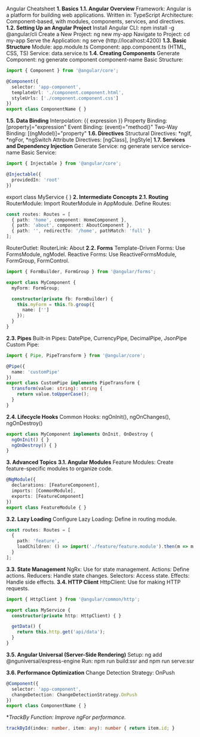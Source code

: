 Angular Cheatsheet
**1. Basics**
**1.1. Angular Overview**
Framework: Angular is a platform for building web applications.
Written in: TypeScript
Architecture: Component-based, with modules, components, services, and directives.
**1.2. Setting Up an Angular Project**
Install Angular CLI: npm install -g @angular/cli
Create a New Project: ng new my-app
Navigate to Project: cd my-app
Serve the Application: ng serve (http://localhost:4200)
**1.3. Basic Structure**
Module: app.module.ts
Component: app.component.ts (HTML, CSS, TS)
Service: data.service.ts
**1.4. Creating Components**
Generate Component: ng generate component component-name
Basic Structure:

```typescript
import { Component } from '@angular/core';

@Component({
  selector: 'app-component',
  templateUrl: './component.component.html',
  styleUrls: ['./component.component.css']
})
export class ComponentName { }
```
**1.5. Data Binding**
Interpolation: {{ expression }}
Property Binding: [property]="expression"
Event Binding: (event)="method()"
Two-Way Binding: [(ngModel)]="property"
**1.6. Directives**
Structural Directives: *ngIf, *ngFor, *ngSwitch
Attribute Directives: [ngClass], [ngStyle]
**1.7. Services and Dependency Injection**
Generate Service: ng generate service service-name
Basic Service:

```typescript
import { Injectable } from '@angular/core';

@Injectable({
  providedIn: 'root'
})
```
export class MyService { }
**2. Intermediate Concepts**
**2.1. Routing**
RouterModule: Import RouterModule in AppModule.
Define Routes:

```typescript
const routes: Routes = [
  { path: 'home', component: HomeComponent },
  { path: 'about', component: AboutComponent },
  { path: '', redirectTo: '/home', pathMatch: 'full' }
];
```
RouterOutlet: <router-outlet></router-outlet>
RouterLink: <a routerLink="/about">About</a>
**2.2. Forms**
Template-Driven Forms: Use FormsModule, ngModel.
Reactive Forms: Use ReactiveFormsModule, FormGroup, FormControl.

```typescript
import { FormBuilder, FormGroup } from '@angular/forms';

export class MyComponent {
  myForm: FormGroup;

  constructor(private fb: FormBuilder) {
    this.myForm = this.fb.group({
      name: ['']
    });
  }
}
```
**2.3. Pipes**
Built-in Pipes: DatePipe, CurrencyPipe, DecimalPipe, JsonPipe
Custom Pipe:

```typescript
import { Pipe, PipeTransform } from '@angular/core';

@Pipe({
  name: 'customPipe'
})
export class CustomPipe implements PipeTransform {
  transform(value: string): string {
    return value.toUpperCase();
  }
}
```
**2.4. Lifecycle Hooks**
Common Hooks: ngOnInit(), ngOnChanges(), ngOnDestroy()

```typescript
export class MyComponent implements OnInit, OnDestroy {
  ngOnInit() { }
  ngOnDestroy() { }
}
```
**3. Advanced Topics**
**3.1. Angular Modules**
Feature Modules: Create feature-specific modules to organize code.

```typescript
@NgModule({
  declarations: [FeatureComponent],
  imports: [CommonModule],
  exports: [FeatureComponent]
})
export class FeatureModule { }
```
**3.2. Lazy Loading**
Configure Lazy Loading: Define in routing module.

```typescript
const routes: Routes = [
  {
    path: 'feature',
    loadChildren: () => import('./feature/feature.module').then(m => m.FeatureModule)
  }
];
```
**3.3. State Management**
NgRx: Use for state management.
Actions: Define actions.
Reducers: Handle state changes.
Selectors: Access state.
Effects: Handle side effects.
**3.4. HTTP Client**
HttpClient: Use for making HTTP requests.

```typescript
import { HttpClient } from '@angular/common/http';

export class MyService {
  constructor(private http: HttpClient) { }

  getData() {
    return this.http.get('api/data');
  }
}
```
**3.5. Angular Universal (Server-Side Rendering)**
Setup: ng add @nguniversal/express-engine
Run: npm run build:ssr and npm run serve:ssr

**3.6. Performance Optimization**
Change Detection Strategy: OnPush

```typescript
@Component({
  selector: 'app-component',
  changeDetection: ChangeDetectionStrategy.OnPush
})
export class ComponentName { }
```
**TrackBy Function: Improve *ngFor performance.**
```typescript
trackById(index: number, item: any): number { return item.id; }
```
